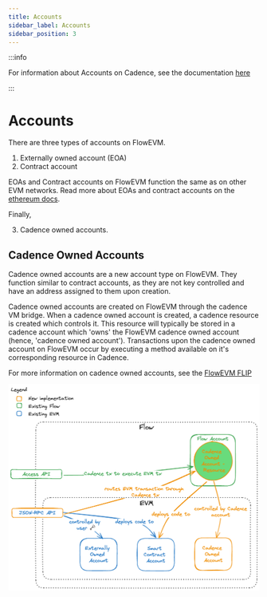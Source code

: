 ```yaml
---
title: Accounts
sidebar_label: Accounts
sidebar_position: 3
---
```


:::info

For information about Accounts on Cadence, see the documentation [here](../../build/basics/accounts.md)

:::

# Accounts

There are three types of accounts on FlowEVM.

1. Externally owned account (EOA)
2. Contract account 

EOAs and Contract accounts on FlowEVM function the same as on other EVM networks. Read more about EOAs and contract accounts on the [ethereum docs](https://ethereum.org/developers/docs/accounts).

Finally, 

3. Cadence owned accounts.

## Cadence Owned Accounts

Cadence owned accounts are a new account type on FlowEVM. They function similar to contract accounts, as they are not key controlled and have an address assigned to them upon creation. 

Cadence owned accounts are created on FlowEVM through the cadence VM bridge. When a cadence owned account is created, a cadence resource is created which controls it. This resource will typically be stored in a cadence account which 'owns' the FlowEVM cadence owned account (hence, 'cadence owned account'). Transactions upon the cadence owned account on FlowEVM occur by executing a method available on it's corresponding resource in Cadence.

For more information on cadence owned accounts, see the [FlowEVM FLIP](https://github.com/onflow/flips/pull/225/files)

![FlowEVM-Account-Model](flow-evm-account-model.png)